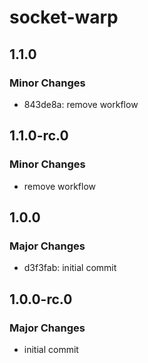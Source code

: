# socket-warp

## 1.1.0

### Minor Changes

- 843de8a: remove workflow

## 1.1.0-rc.0

### Minor Changes

- remove workflow

## 1.0.0

### Major Changes

- d3f3fab: initial commit

## 1.0.0-rc.0

### Major Changes

- initial commit
